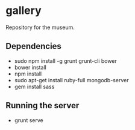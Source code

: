 # gallery
Repository for the museum.

## Dependencies
* sudo npm install -g grunt  grunt-cli bower
* bower install
* npm install
* sudo apt-get install ruby-full mongodb-server
* gem install sass

## Running the server
* grunt serve



